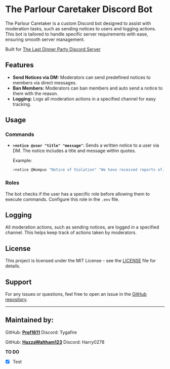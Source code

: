 # The Parlour Caretaker Discord Bot

The Parlour Caretaker is a custom Discord bot designed to assist with moderation tasks, such as sending notices to users and logging actions. This bot is tailored to handle specific server requirements with ease, ensuring smooth server management.

Built for [The Last Dinner Party Discord Server](https://discord.gg/theparlour)

## Features

- **Send Notices via DM:** Moderators can send predefined notices to members via direct messages.
- **Ban Members:** Moderators can ban members and auto send a notice to them with the reason.
- **Logging:** Logs all moderation actions in a specified channel for easy tracking.

## Usage

### Commands

- **`>notice @user "title" "message"`**: Sends a written notice to a user via DM. The notice includes a title and message within quotes.
  
  Example:
  
    ```bash
    >notice @Wumpus "Notice of Violation" "We have received reports of..."
    ```

### Roles

The bot checks if the user has a specific role before allowing them to execute commands. Configure this role in the `.env` file.

## Logging

All moderation actions, such as sending notices, are logged in a specified channel. This helps keep track of actions taken by moderators.

## License

This project is licensed under the MIT License - see the [LICENSE](LICENSE) file for details.

## Support

For any issues or questions, feel free to open an issue in the [GitHub repository](https://github.com/Prof1611/ParlourCaretaker/issues).

---

## Maintained by:
GitHub: **[Prof1611](https://github.com/Prof1611)**
Discord: Tygafire

GitHub: **[HazzaWaltham123](https://github.com/HazzaWaltham123)**
Discord: Harry0278


**TO DO**

- [x] Test

